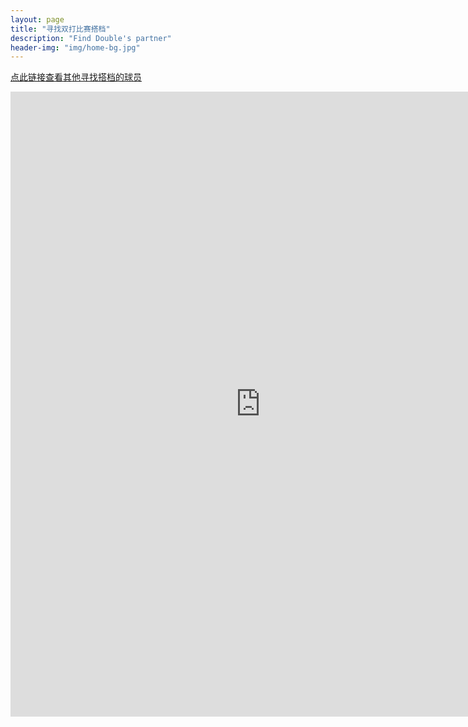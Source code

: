 ```yaml
---
layout: page
title: "寻找双打比赛搭档"
description: "Find Double's partner"
header-img: "img/home-bg.jpg"
---
```

<a href="https://docs.google.com/spreadsheets/d/1X7fsELy0tnUz_dLS-XWJeXi5szskK6QFLVJSfG9kEko/edit?usp=sharing"  class="btn btn-primary btn-lg btn-block">点此链接查看其他寻找搭档的球员</a>


<style>
@media (max-width: 767px) {
    iframe {
        max-width: calc(100vw + 40px) !important;
        margin: -11px -25px;}
    .iframe-wrapper {
        width:100vw;
        overflow: hidden;
        margin: 0 -15px;}
/* you might not the margin property on the wrapper (or you might need to change it to suit your needs); in my case it's used to align the wrapper with the edge of the screen as my site has 15px padding, which isn't needed here because the form already has it's own padding   */
}
</style>

<div class="iframe-wrapper text-center">
    <iframe src="https://docs.google.com/forms/d/e/1FAIpQLSdydzYhkwxn42C5CQpBF4pnL-G_OpzJhg6FuOMqSqdf5ExsqA/viewform?embedded=true" width="800" height="1000" frameborder="0" marginheight="0" marginwidth="0">Loading...</iframe>
</div>

